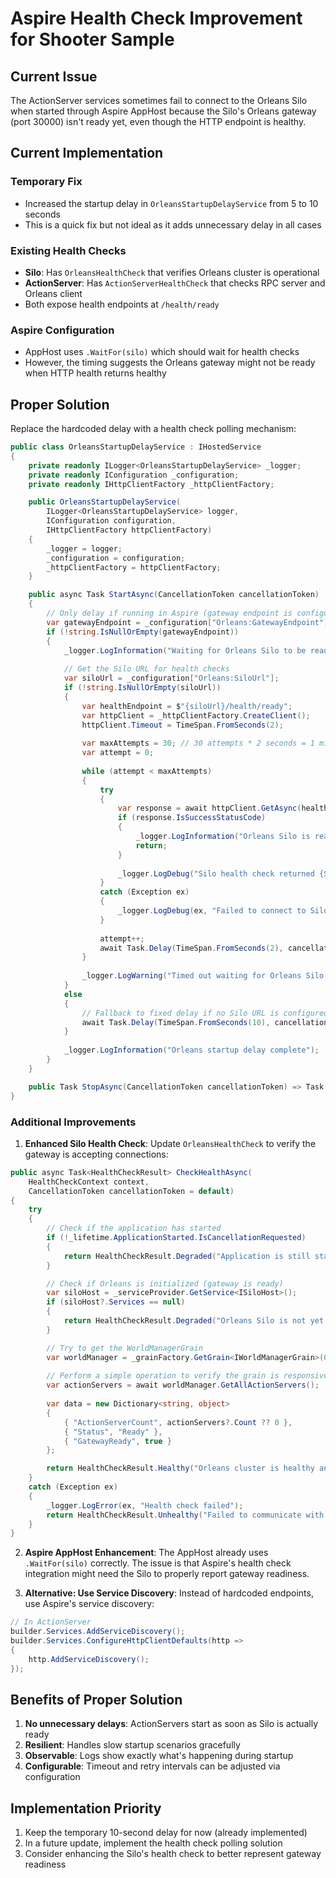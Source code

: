 # Aspire Health Check Improvement for Shooter Sample

## Current Issue

The ActionServer services sometimes fail to connect to the Orleans Silo when started through Aspire AppHost because the Silo's Orleans gateway (port 30000) isn't ready yet, even though the HTTP endpoint is healthy.

## Current Implementation

### Temporary Fix
- Increased the startup delay in `OrleansStartupDelayService` from 5 to 10 seconds
- This is a quick fix but not ideal as it adds unnecessary delay in all cases

### Existing Health Checks
- **Silo**: Has `OrleansHealthCheck` that verifies Orleans cluster is operational
- **ActionServer**: Has `ActionServerHealthCheck` that checks RPC server and Orleans client
- Both expose health endpoints at `/health/ready`

### Aspire Configuration
- AppHost uses `.WaitFor(silo)` which should wait for health checks
- However, the timing suggests the Orleans gateway might not be ready when HTTP health returns healthy

## Proper Solution

Replace the hardcoded delay with a health check polling mechanism:

```csharp
public class OrleansStartupDelayService : IHostedService
{
    private readonly ILogger<OrleansStartupDelayService> _logger;
    private readonly IConfiguration _configuration;
    private readonly IHttpClientFactory _httpClientFactory;

    public OrleansStartupDelayService(
        ILogger<OrleansStartupDelayService> logger, 
        IConfiguration configuration,
        IHttpClientFactory httpClientFactory)
    {
        _logger = logger;
        _configuration = configuration;
        _httpClientFactory = httpClientFactory;
    }

    public async Task StartAsync(CancellationToken cancellationToken)
    {
        // Only delay if running in Aspire (gateway endpoint is configured)
        var gatewayEndpoint = _configuration["Orleans:GatewayEndpoint"];
        if (!string.IsNullOrEmpty(gatewayEndpoint))
        {
            _logger.LogInformation("Waiting for Orleans Silo to be ready...");
            
            // Get the Silo URL for health checks
            var siloUrl = _configuration["Orleans:SiloUrl"];
            if (!string.IsNullOrEmpty(siloUrl))
            {
                var healthEndpoint = $"{siloUrl}/health/ready";
                var httpClient = _httpClientFactory.CreateClient();
                httpClient.Timeout = TimeSpan.FromSeconds(2);
                
                var maxAttempts = 30; // 30 attempts * 2 seconds = 1 minute max
                var attempt = 0;
                
                while (attempt < maxAttempts)
                {
                    try
                    {
                        var response = await httpClient.GetAsync(healthEndpoint, cancellationToken);
                        if (response.IsSuccessStatusCode)
                        {
                            _logger.LogInformation("Orleans Silo is ready");
                            return;
                        }
                        
                        _logger.LogDebug("Silo health check returned {StatusCode}, retrying...", response.StatusCode);
                    }
                    catch (Exception ex)
                    {
                        _logger.LogDebug(ex, "Failed to connect to Silo health endpoint, retrying...");
                    }
                    
                    attempt++;
                    await Task.Delay(TimeSpan.FromSeconds(2), cancellationToken);
                }
                
                _logger.LogWarning("Timed out waiting for Orleans Silo to be ready after {Attempts} attempts", maxAttempts);
            }
            else
            {
                // Fallback to fixed delay if no Silo URL is configured
                await Task.Delay(TimeSpan.FromSeconds(10), cancellationToken);
            }
            
            _logger.LogInformation("Orleans startup delay complete");
        }
    }

    public Task StopAsync(CancellationToken cancellationToken) => Task.CompletedTask;
}
```

### Additional Improvements

1. **Enhanced Silo Health Check**: Update `OrleansHealthCheck` to verify the gateway is accepting connections:

```csharp
public async Task<HealthCheckResult> CheckHealthAsync(
    HealthCheckContext context,
    CancellationToken cancellationToken = default)
{
    try
    {
        // Check if the application has started
        if (!_lifetime.ApplicationStarted.IsCancellationRequested)
        {
            return HealthCheckResult.Degraded("Application is still starting");
        }

        // Check if Orleans is initialized (gateway is ready)
        var siloHost = _serviceProvider.GetService<ISiloHost>();
        if (siloHost?.Services == null)
        {
            return HealthCheckResult.Degraded("Orleans Silo is not yet initialized");
        }

        // Try to get the WorldManagerGrain
        var worldManager = _grainFactory.GetGrain<IWorldManagerGrain>(0);
        
        // Perform a simple operation to verify the grain is responsive
        var actionServers = await worldManager.GetAllActionServers();
        
        var data = new Dictionary<string, object>
        {
            { "ActionServerCount", actionServers?.Count ?? 0 },
            { "Status", "Ready" },
            { "GatewayReady", true }
        };

        return HealthCheckResult.Healthy("Orleans cluster is healthy and gateway is ready", data);
    }
    catch (Exception ex)
    {
        _logger.LogError(ex, "Health check failed");
        return HealthCheckResult.Unhealthy("Failed to communicate with Orleans cluster", ex);
    }
}
```

2. **Aspire AppHost Enhancement**: The AppHost already uses `.WaitFor(silo)` correctly. The issue is that Aspire's health check integration might need the Silo to properly report gateway readiness.

3. **Alternative: Use Service Discovery**: Instead of hardcoded endpoints, use Aspire's service discovery:

```csharp
// In ActionServer
builder.Services.AddServiceDiscovery();
builder.Services.ConfigureHttpClientDefaults(http =>
{
    http.AddServiceDiscovery();
});
```

## Benefits of Proper Solution

1. **No unnecessary delays**: ActionServers start as soon as Silo is actually ready
2. **Resilient**: Handles slow startup scenarios gracefully
3. **Observable**: Logs show exactly what's happening during startup
4. **Configurable**: Timeout and retry intervals can be adjusted via configuration

## Implementation Priority

1. Keep the temporary 10-second delay for now (already implemented)
2. In a future update, implement the health check polling solution
3. Consider enhancing the Silo's health check to better represent gateway readiness